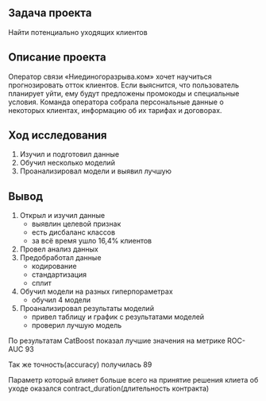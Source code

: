 ## Задача проекта

Найти потенциально уходящих клиентов

## Описание проекта

Оператор связи «Ниединогоразрыва.ком» хочет научиться прогнозировать отток клиентов. Если выяснится, что пользователь планирует уйти, ему будут предложены промокоды и специальные условия. Команда оператора собрала персональные данные о некоторых клиентах, информацию об их тарифах и договорах.

## Ход исследования

1. Изучил и подготовил данные
2. Обучил несколько моделий
3. Проанализировал модели и выявил лучшую

## Вывод

1) Открыл и изучил данные
   - выявлин целевой признак
   - есть дисбаланс классов
   - за всё время ушло 16,4% клиентов
2) Провел анализ данных
3) Предобработал данные
   - кодирование
   - стандартизация
   - сплит 
4) Обучил модели на разных гиперпораметрах 
   - обучил 4 модели  
5) Проанализировал результаты моделий
   - привел таблицу и график с результатами моделей
   - проверил лучшую модель

По результатам CatBoost показал лучшие значения на метрике ROC-AUC 93

Так же точность(accuracy) получилась 89

Параметр который влияет больше всего на принятие решения клиета об уходе оказался contract_duration(длительность контракта) 
